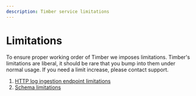 ```yaml
---
description: Timber service limitations
---
```


# Limitations

To ensure proper working order of Timber we imposes limitations. Timber's limitations are liberal, it should be rare that you bump into them under normal usage. If you need a limit increase, please contact support.

1. [HTTP log ingestion endpoint limitations](../setup/integrations/http-api/#limitations)
2. [Schema limitations](schema-maintenance.md#limitations)



